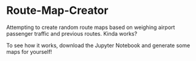 # Route-Map-Creator
Attempting to create random route maps based on weighing airport passenger traffic and previous routes. Kinda works?

To see how it works, download the Jupyter Notebook and generate some maps for yourself!
